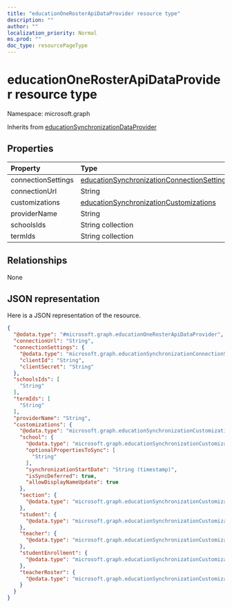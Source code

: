 ```yaml
---
title: "educationOneRosterApiDataProvider resource type"
description: ""
author: ""
localization_priority: Normal
ms.prod: ""
doc_type: resourcePageType
---
```


# educationOneRosterApiDataProvider resource type


Namespace: microsoft.graph




Inherits from [educationSynchronizationDataProvider](../resources/educationsynchronizationdataprovider.md)

## Properties
|Property|Type|Description|
|:---|:---|:---|
|connectionSettings|[educationSynchronizationConnectionSettings](../resources/educationsynchronizationconnectionsettings.md)||
|connectionUrl|String||
|customizations|[educationSynchronizationCustomizations](../resources/educationsynchronizationcustomizations.md)||
|providerName|String||
|schoolsIds|String collection||
|termIds|String collection||

## Relationships
None

## JSON representation
Here is a JSON representation of the resource.
<!-- {
  "blockType": "resource",
  "@odata.type": "microsoft.graph.educationOneRosterApiDataProvider"
}
-->
``` json
{
  "@odata.type": "#microsoft.graph.educationOneRosterApiDataProvider",
  "connectionUrl": "String",
  "connectionSettings": {
    "@odata.type": "microsoft.graph.educationSynchronizationConnectionSettings",
    "clientId": "String",
    "clientSecret": "String"
  },
  "schoolsIds": [
    "String"
  ],
  "termIds": [
    "String"
  ],
  "providerName": "String",
  "customizations": {
    "@odata.type": "microsoft.graph.educationSynchronizationCustomizations",
    "school": {
      "@odata.type": "microsoft.graph.educationSynchronizationCustomization",
      "optionalPropertiesToSync": [
        "String"
      ],
      "synchronizationStartDate": "String (timestamp)",
      "isSyncDeferred": true,
      "allowDisplayNameUpdate": true
    },
    "section": {
      "@odata.type": "microsoft.graph.educationSynchronizationCustomization"
    },
    "student": {
      "@odata.type": "microsoft.graph.educationSynchronizationCustomization"
    },
    "teacher": {
      "@odata.type": "microsoft.graph.educationSynchronizationCustomization"
    },
    "studentEnrollment": {
      "@odata.type": "microsoft.graph.educationSynchronizationCustomization"
    },
    "teacherRoster": {
      "@odata.type": "microsoft.graph.educationSynchronizationCustomization"
    }
  }
}
```

